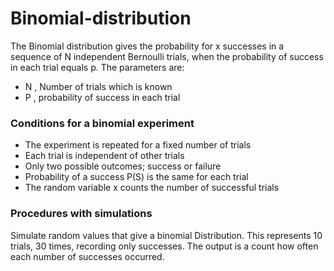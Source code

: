 # Binomial-distribution
The Binomial distribution gives the probability for x successes in a sequence of N independent Bernoulli trials, when the probability of success in each trial equals p.
The parameters are:
- N , Number of trials which is known
- P , probability of success in each trial 
### Conditions for a binomial experiment
- The experiment is repeated for a fixed number of trials
- Each trial is independent of other trials
- Only two possible outcomes; success or failure
- Probability of a success P(S) is the same for each trial
- The random variable x counts the number of successful trials 
### Procedures with simulations
Simulate  random values that give a binomial Distribution. 
This represents 10 trials, 30 times, recording only successes.
The output is a count how often each number of successes occurred.
